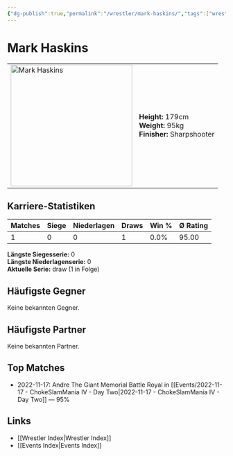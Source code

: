 ```yaml
---
{"dg-publish":true,"permalink":"/wrestler/mark-haskins/","tags":["wrestler"],"noteIcon":"","created":"2025-08-11T09:33:20.058+02:00"}
---
```



# Mark Haskins

<table>
<tr>
<td><img src="Mark Haskins.png" width="280" alt="Mark Haskins"></td>
<td>
<b>Height:</b> 179cm<br>
<b>Weight:</b> 95kg<br>
<b>Finisher:</b> Sharpshooter<br>
</td>
</tr>
</table>

## Karriere-Statistiken

| Matches | Siege | Niederlagen | Draws | Win % | Ø Rating |
|---------|-------|-------------|-------|-------|-----------|
| 1 | 0 | 0 | 1 | 0.0% | 95.00 |

**Längste Siegesserie:** 0<br>**Längste Niederlagenserie:** 0<br>**Aktuelle Serie:** draw (1 in Folge)


## Häufigste Gegner
Keine bekannten Gegner.

## Häufigste Partner
Keine bekannten Partner.

## Top Matches
- 2022-11-17: Andre The Giant Memorial Battle Royal in [[Events/2022-11-17 - ChokeSlamMania IV - Day Two\|2022-11-17 - ChokeSlamMania IV - Day Two]] — 95%

## Links
- [[Wrestler Index\|Wrestler Index]]
- [[Events Index\|Events Index]]
